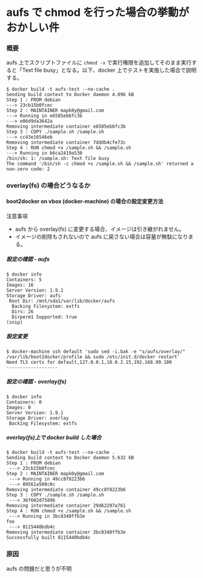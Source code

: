 # aufs で chmod を行った場合の挙動がおかしい件

### 概要

aufs 上でスクリプトファイルに `chmod -x` で実行権限を追加してそのまま実行すると「Text file busy」となる。以下、docker 上でテストを実施した場合で説明する。

```console
$ docker build -t aufs-test --no-cache .
Sending build context to Docker daemon 4.096 kB
Step 1 : FROM debian
---> 23cb15b0fcec
Step 2 : MAINTAINER mapk0y@gmail.com
---> Running in e6585eb6fc3b
---> e06d9da3642a
Removing intermediate container e6585eb6fc3b
Step 3 : COPY ./sample.sh /sample.sh
---> cc43e16546eb
Removing intermediate container 7dddb4cfe73c
Step 4 : RUN chmod +x /sample.sh && /sample.sh
---> Running in b6ca2419a530
/bin/sh: 1: /sample.sh: Text file busy
The command '/bin/sh -c chmod +x /sample.sh && /sample.sh' returned a non-zero code: 2
```

### overlay(fs) の場合どうなるか

#### boot2docker on vbox (docker-machine) の場合の設定変更方法

注意事項
- aufs から overlay(fs) に変更する場合、イメージは引き継がれません。
- イメージの削除もされないので aufs に戻さない場合は容量が無駄になりまる。

##### 設定の確認 - aufs

```console
$ docker info
Containers: 5
Images: 16
Server Version: 1.9.1
Storage Driver: aufs
 Root Dir: /mnt/sda1/var/lib/docker/aufs
  Backing Filesystem: extfs
  Dirs: 26
  Dirperm1 Supported: true
(snip)
```

##### 設定変更

```console
$ docker-machine ssh default 'sudo sed -i.bak -e "s/aufs/overlay/" /var/lib/boot2docker/profile && sudo /etc/init.d/docker restart'
Need TLS certs for default,127.0.0.1,10.0.2.15,192.168.99.100
-------------------
```

##### 設定の確認 - overlay(fs)

```console
$ docker info
Containers: 0
Images: 0
Server Version: 1.9.1
Storage Driver: overlay
 Backing Filesystem: extfs
```

##### overlay(fs)上で docker build した場合

```console
$ docker build -t aufs-test --no-cache .
Sending build context to Docker daemon 5.632 kB
Step 1 : FROM debian
 ---> 23cb15b0fcec
Step 2 : MAINTAINER mapk0y@gmail.com
 ---> Running in 49cc8f8223b6
 ---> 09561a508c0c
Removing intermediate container 49cc8f8223b6
Step 3 : COPY ./sample.sh /sample.sh
 ---> 36f602d75896
Removing intermediate container 29d62297a761
Step 4 : RUN chmod +x /sample.sh && /sample.sh
 ---> Running in 3bc8340ffb3e
foo
 ---> 8115440bdb4c
Removing intermediate container 3bc8340ffb3e
Successfully built 8115440bdb4c
```

### 原因

aufs の問題だと思うが不明
